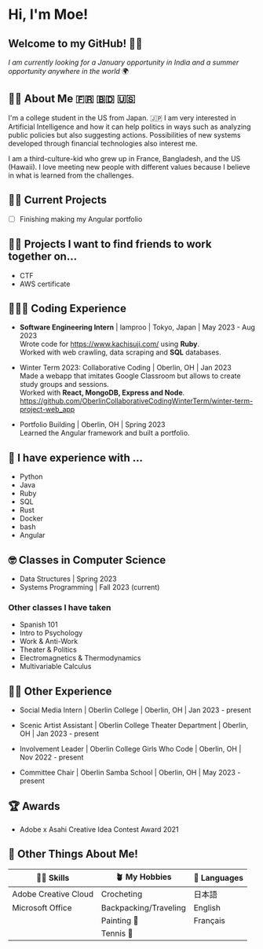 # Hi, I'm Moe!

## Welcome to my GitHub! 👋🏻

*I am currently looking for a January opportunity in India and a summer opportunity anywhere in the world* 🌍

## 👧🏻  About Me 🇫🇷 🇧🇩 🇺🇸

I'm a college student in the US from Japan. 🇯🇵 
I am very interested in Artificial Intelligence and how it can help politics in ways such as analyzing public policies but also suggesting actions. Possibilities of new systems developed through financial technologies also interest me.

I am a third-culture-kid who grew up in France, Bangladesh, and the US (Hawaii). 
I love meeting new people with different values because I believe in what is learned from the challenges.  

## 💪🏻  Current Projects

- [ ] Finishing making my Angular portfolio

## 👯‍♀️  Projects I want to find friends to work together on...
- CTF
- AWS certificate

## 👩🏻‍💻  Coding Experience
- **Software Engineering Intern** | lamproo | Tokyo, Japan | May 2023 - Aug 2023  
Wrote code for https://www.kachisuji.com/ using **Ruby**.  
Worked with web crawling, data scraping and **SQL** databases.  

- Winter Term 2023: Collaborative Coding | Oberlin, OH | Jan 2023  
Made a webapp that imitates Google Classroom but allows to create study groups and sessions.  
Worked with **React, MongoDB, Express and Node**.  
https://github.com/OberlinCollaborativeCodingWinterTerm/winter-term-project-web_app

- Portfolio Building | Oberlin, OH | Spring 2023  
Learned the Angular framework and built a portfolio.

## 💬  I have experience with ...
- Python
- Java
- Ruby 
- SQL
- Rust
- Docker
- bash
- Angular

## 🤓  Classes in Computer Science
- Data Structures | Spring 2023  
- Systems Programming | Fall 2023 (current)

### Other classes I have taken 
- Spanish 101
- Intro to Psychology
- Work & Anti-Work
- Theater & Politics
- Electromagnetics & Thermodynamics
- Multivariable Calculus

## 🤘🏻  Other Experience
- Social Media Intern | Oberlin College | Oberlin, OH | Jan 2023 - present

- Scenic Artist Assistant | Oberlin College Theater Department | Oberlin, OH | Jan 2023 - present 

- Involvement Leader | Oberlin College Girls Who Code | Oberlin, OH | Nov 2022 - present

- Committee Chair | Oberlin Samba School | Oberlin, OH | May 2023 - present

## 🏆  Awards 
- Adobe x Asahi Creative Idea Contest Award 2021

## 🌈  Other Things About Me! 

| 🕺🏻 Skills | 🪴 My Hobbies | 👅 Languages |
| ------------ | --------------- | ---------------- |
| Adobe Creative Cloud | Crocheting | 日本語 |
| Microsoft Office | Backpacking/Traveling  | English |
| | Painting 🎨 | Français |
| | Tennis 🎾 | |
